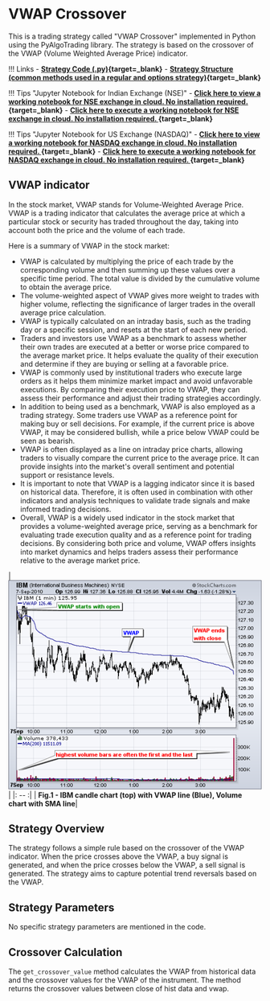 # VWAP Crossover 

This is a trading strategy called "VWAP Crossover" implemented in Python using the PyAlgoTrading library. The strategy is based on the crossover of the VWAP (Volume Weighted Average Price) indicator.

!!! Links
    - **[Strategy Code (.py)](https://github.com/algobulls/pyalgostrategypool/blob/master/pyalgostrategypool/vwap_crossover.py){target=_blank}**
    - **[Strategy Structure (common methods used in a regular and options strategy)](strategy_guides/common_strategy_guide.md){target=_blank}**

!!! Tips "Jupyter Notebook for Indian Exchange (NSE)"
    - **[Click here to view a working notebook for NSE exchange in cloud. No installation required. ](https://nbviewer.org/github/algobulls/pyalgotrading/blob/master/jupyter/nse_equity/vwap_crossover.ipynb){target=_blank}**
    - **[Click here to execute a working notebook for NSE exchange in cloud. No installation required. ](https://mybinder.org/v2/gh/algobulls/pyalgotrading/fe289cc5d5df69e7b87b930cce110326645cd99d?urlpath=lab%2Ftree%2Fjupyter%2Fnse_equity%2Fvwap_crossover.ipynb){target=_blank}**

!!! Tips "Jupyter Notebook for US Exchange (NASDAQ)"
    - **[Click here to view a working notebook for NASDAQ exchange in cloud. No installation required. ](https://nbviewer.org/github/algobulls/pyalgotrading/blob/master/jupyter/nasdaq_equity/vwap_crossover_us.ipynb){target=_blank}**
    - **[Click here to execute a working notebook for NASDAQ exchange in cloud. No installation required. ](https://mybinder.org/v2/gh/algobulls/pyalgotrading/fe289cc5d5df69e7b87b930cce110326645cd99d?urlpath=lab%2Ftree%2Fjupyter%2Fnasdaq_equity%2Fvwap_crossover_us.ipynb){target=_blank}**


## VWAP indicator
In the stock market, VWAP stands for Volume-Weighted Average Price. VWAP is a trading indicator that calculates the average price at which a particular stock or security has traded throughout the day, taking into account both the price and the volume of each trade.

Here is a summary of VWAP in the stock market:

- VWAP is calculated by multiplying the price of each trade by the corresponding volume and then summing up these values over a specific time period. The total value is divided by the cumulative volume to obtain the average price.
- The volume-weighted aspect of VWAP gives more weight to trades with higher volume, reflecting the significance of larger trades in the overall average price calculation.
- VWAP is typically calculated on an intraday basis, such as the trading day or a specific session, and resets at the start of each new period.
- Traders and investors use VWAP as a benchmark to assess whether their own trades are executed at a better or worse price compared to the average market price. It helps evaluate the quality of their execution and determine if they are buying or selling at a favorable price.
- VWAP is commonly used by institutional traders who execute large orders as it helps them minimize market impact and avoid unfavorable executions. By comparing their execution price to VWAP, they can assess their performance and adjust their trading strategies accordingly.
- In addition to being used as a benchmark, VWAP is also employed as a trading strategy. Some traders use VWAP as a reference point for making buy or sell decisions. For example, if the current price is above VWAP, it may be considered bullish, while a price below VWAP could be seen as bearish.
- VWAP is often displayed as a line on intraday price charts, allowing traders to visually compare the current price to the average price. It can provide insights into the market's overall sentiment and potential support or resistance levels.
- It is important to note that VWAP is a lagging indicator since it is based on historical data. Therefore, it is often used in combination with other indicators and analysis techniques to validate trade signals and make informed trading decisions.
- Overall, VWAP is a widely used indicator in the stock market that provides a volume-weighted average price, serving as a benchmark for evaluating trade execution quality and as a reference point for trading decisions. By considering both price and volume, VWAP offers insights into market dynamics and helps traders assess their performance relative to the average market price.

| [![rsi](images/vwap.png "Click to Enlarge or Ctrl+Click to open in a new Tab")](images/vwap.png) |
|: -- :|
| <b>Fig.1 - IBM candle chart (top) with VWAP line  (Blue), Volume chart with SMA line</b>|


## Strategy Overview

The strategy follows a simple rule based on the crossover of the VWAP indicator. When the price crosses above the VWAP, a buy signal is generated, and when the price crosses below the VWAP, a sell signal is generated. The strategy aims to capture potential trend reversals based on the VWAP.

## Strategy Parameters

No specific strategy parameters are mentioned in the code. 

## Crossover Calculation

The `get_crossover_value` method calculates the VWAP from historical data and the crossover values for the VWAP of the instrument. The method returns the crossover values between close of hist data and vwap.

